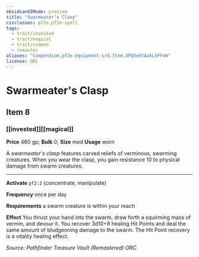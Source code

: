 ```yaml
---
obsidianUIMode: preview
title: "Swarmeater's Clasp"
cssclasses: pf2e,pf2e-spell
tags:
  - trait/invested
  - trait/magical
  - trait/common
  - remaster
aliases: "Compendium.pf2e.equipment-srd.Item.dPQhe0tAa5LkPFoW"
license: ORC
---
```

# Swarmeater's Clasp
## Item 8
### [[invested]][[magical]]


**Price** 460 gp; 
**Bulk** 0; **Size** med
**Usage** worn

A _swarmeater's clasp_ features carved reliefs of verminous, swarming creatures. When you wear the clasp, you gain resistance 10 to physical damage from swarm creatures.

* * *

**Activate** `pf2:2` (concentrate, manipulate)

**Frequency** once per day

**Requirements** a swarm creature is within your reach

**Effect** You thrust your hand into the swarm, draw forth a squirming mass of vermin, and devour it. You recover 3d10+8 healing Hit Points and deal the same amount of bludgeoning damage to the swarm. The Hit Point recovery is a vitality healing effect.

*Source: Pathfinder Treasure Vault (Remastered)*
*ORC*